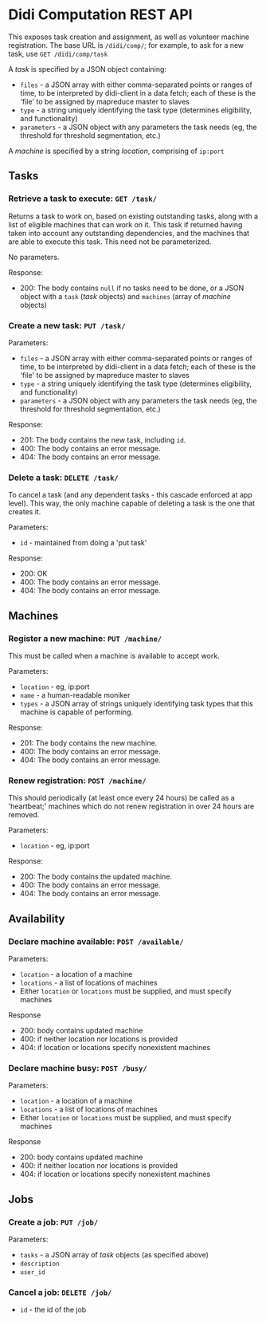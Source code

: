 # Didi Computation REST API

This exposes task creation and assignment, as well as volunteer machine registration. The base URL is `/didi/comp/`; for example, to ask for a new task, use `GET /didi/comp/task`

A *task* is specified by a JSON object containing:
* `files` - a JSON array with either comma-separated points or ranges of time, to be interpreted by didi-client in a data fetch; each of these is the 'file' to be assigned by mapreduce master to slaves
* `type` - a string uniquely identifying the task type (determines eligibility, and functionality)
* `parameters` - a JSON object with any parameters the task needs (eg, the threshold for threshold segmentation, etc.)

A *machine* is specified by a string *location*, comprising of `ip:port`

## Tasks

### Retrieve a task to execute: `GET /task/`

Returns a task to work on, based on existing outstanding tasks, along with a list of eligible machines that can work on it. This task if returned having taken into account any outstanding dependencies, and the machines that are able to execute this task. This need not be parameterized.

No parameters.

Response:
* 200: The body contains `null` if no tasks need to be done, or a JSON object with a `task` (*task* objects) and `machines` (array of *machine* objects)

### Create a new task: `PUT /task/`

Parameters:
* `files` - a JSON array with either comma-separated points or ranges of time, to be interpreted by didi-client in a data fetch; each of these is the 'file' to be assigned by mapreduce master to slaves
* `type` - a string uniquely identifying the task type (determines eligibility, and functionality)
* `parameters` - a JSON object with any parameters the task needs (eg, the threshold for threshold segmentation, etc.)

Response:
* 201: The body contains the new task, including `id`.
* 400: The body contains an error message.
* 404: The body contains an error message.

### Delete a task: `DELETE /task/`

To cancel a task (and any dependent tasks - this cascade enforced at app level). This way, the only machine capable of deleting a task is the one that creates it.

Parameters:
* `id` - maintained from doing a 'put task'

Response:
* 200: OK
* 400: The body contains an error message.
* 404: The body contains an error message.

## Machines

### Register a new machine: `PUT /machine/`

This must be called when a machine is available to accept work.

Parameters:
* `location` - eg, ip:port
* `name` - a human-readable moniker
* `types` - a JSON array of strings uniquely identifying task types that this machine is capable of performing.

Response:

* 201: The body contains the new machine.
* 400: The body contains an error message.
* 404: The body contains an error message.

### Renew registration: `POST /machine/`

This should periodically (at least once every 24 hours) be called as a 'heartbeat;' machines which do not renew registration in over 24 hours are removed.

Parameters:
* `location` - eg, ip:port

Response:
* 200: The body contains the updated machine.
* 400: The body contains an error message.
* 404: The body contains an error message.


## Availability

### Declare machine available: `POST /available/`

Parameters:
* `location` - a location of a machine
* `locations` - a list of locations of machines
* Either `location` or `locations` must be supplied, and must specify machines

Response
* 200: body contains updated machine
* 400: if neither location nor locations is provided
* 404: if location or locations specify nonexistent machines

### Declare machine busy: `POST /busy/`

Parameters:
* `location` - a location of a machine
* `locations` - a list of locations of machines
* Either `location` or `locations` must be supplied, and must specify machines

Response
* 200: body contains updated machine
* 400: if neither location nor locations is provided
* 404: if location or locations specify nonexistent machines


## Jobs

### Create a job: `PUT /job/`

Parameters:
* `tasks` - a JSON array of *task* objects (as specified above)
* `description`
* `user_id`

### Cancel a job: `DELETE /job/`

* `id` - the id of the job